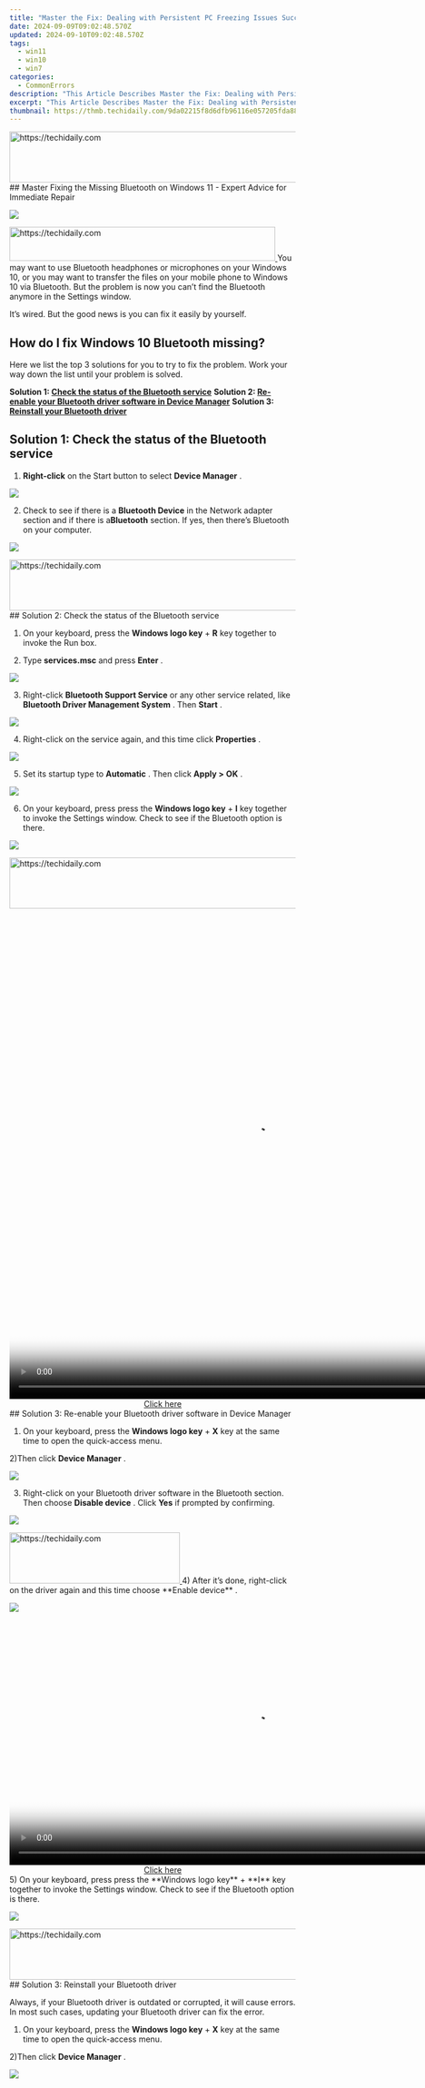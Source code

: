```yaml
---
title: "Master the Fix: Dealing with Persistent PC Freezing Issues Successfully"
date: 2024-09-09T09:02:48.570Z
updated: 2024-09-10T09:02:48.570Z
tags:
  - win11
  - win10
  - win7
categories:
  - CommonErrors
description: "This Article Describes Master the Fix: Dealing with Persistent PC Freezing Issues Successfully"
excerpt: "This Article Describes Master the Fix: Dealing with Persistent PC Freezing Issues Successfully"
thumbnail: https://thmb.techidaily.com/9da02215f8d6dfb96116e057205fda88318f3946fc84dd604ea06497c2a68e23.jpg
---
```


<!-- affiliate ads begin -->
<a href="https://appsumo.8odi.net/c/5597632/2118304/7443" target="_top" id="2118304">
  <img src="//a.impactradius-go.com/display-ad/7443-2118304" border="0" alt="https://techidaily.com" width="600" height="90"/>
</a>
<img height="0" width="0" src="https://appsumo.8odi.net/i/5597632/2118304/7443" style="position:absolute;visibility:hidden;" border="0" />
<!-- affiliate ads end -->
## Master Fixing the Missing Bluetooth on Windows 11 - Expert Advice for Immediate Repair

![](https://images.drivereasy.com/wp-content/uploads/2017/12/img_5a45ea7b9f877.png)

<!-- affiliate ads begin -->
<a href="https://aligracehair.sjv.io/c/5597632/2135360/19272" target="_top" id="2135360">
  <img src="//a.impactradius-go.com/display-ad/19272-2135360" border="0" alt="https://techidaily.com" width="468" height="60"/>
</a>
<img height="0" width="0" src="https://aligracehair.sjv.io/i/5597632/2135360/19272" style="position:absolute;visibility:hidden;" border="0" />
<!-- affiliate ads end -->
 You may want to use Bluetooth headphones or microphones on your Windows 10, or you may want to transfer the files on your mobile phone to Windows 10 via Bluetooth. But the problem is now you can’t find the Bluetooth anymore in the Settings window.

 It’s wired. But the good news is you can fix it easily by yourself.

## How do I fix Windows 10 Bluetooth missing?

 Here we list the top 3 solutions for you to try to fix the problem. Work your way down the list until your problem is solved.

 **Solution 1: [Check the status of the Bluetooth service](#solution1)**
 **Solution 2: [Re-enable your Bluetooth driver software in Device Manager](#solution2)**
 **Solution 3: [Reinstall your Bluetooth driver](#solution3)**

## Solution 1: Check the status of the Bluetooth service

 1) **Right-click**   on the Start button to select **Device Manager** .

![](https://images.drivereasy.com/wp-content/uploads/2017/12/img_5a378ffe36ec8.png)

 2) Check to see if there is a **Bluetooth Device**  in the Network adapter section and if there is a**Bluetooth**   section. If yes, then there’s Bluetooth on your computer.

![](https://images.drivereasy.com/wp-content/uploads/2017/12/img_5a3790832d407.jpg)

<!-- affiliate ads begin -->
<a href="https://unicoeye.pxf.io/c/5597632/2134236/18498" target="_top" id="2134236">
  <img src="//a.impactradius-go.com/display-ad/18498-2134236" border="0" alt="https://techidaily.com" width="728" height="90"/>
</a>
<img height="0" width="0" src="https://unicoeye.pxf.io/i/5597632/2134236/18498" style="position:absolute;visibility:hidden;" border="0" />
<!-- affiliate ads end -->
## Solution 2: Check the status of the Bluetooth service

 1) On your keyboard, press the **Windows logo key**   + **R**   key together to invoke the Run box.

 2) Type **services.msc**   and press **Enter** .

![](https://images.drivereasy.com/wp-content/uploads/2017/11/img_5a0a686110efd.png)

 3) Right-click **Bluetooth Support Service**   or any other service related, like **Bluetooth Driver Management System** . Then **Start** .

![](https://images.drivereasy.com/wp-content/uploads/2017/06/3-9.png)

 4) Right-click on the service again, and this time click **Properties** .

![](https://images.drivereasy.com/wp-content/uploads/2017/06/4-8.png)

 5) Set its startup type to **Automatic** . Then click **Apply >** **OK** .

![](https://images.drivereasy.com/wp-content/uploads/2017/11/img_5a0a69b549cd2.png)

 6) On your keyboard, press press the **Windows logo key**   + **I**   key together to invoke the Settings window. Check to see if the Bluetooth option is there.

![](https://images.drivereasy.com/wp-content/uploads/2017/12/img_5a3787eeafdcc.jpg)

<!-- affiliate ads begin -->
<a href="https://unicoeye.pxf.io/c/5597632/2134242/18498" target="_top" id="2134242">
  <img src="//a.impactradius-go.com/display-ad/18498-2134242" border="0" alt="https://techidaily.com" width="728" height="90"/>
</a>
<img height="0" width="0" src="https://unicoeye.pxf.io/i/5597632/2134242/18498" style="position:absolute;visibility:hidden;" border="0" />
<!-- affiliate ads end -->
<!-- affiliate ads begin -->
<span id="1834906">
					<video width="864" height="864" style="cursor:pointer"
           poster="//a.impactradius-go.com/display-clicktoplayimage/1834906.png"
           onclick="if(!this.playClicked){this.play();this.setAttribute('controls',true);this.playClicked=true;}">
	   <source src="//a.impactradius-go.com/display-ad/16836-1834906">
	   <img src="//a.impactradius-go.com/display-clicktoplayimage/1834906.png" style="border: none; height: 100%; width: 100%; object-fit: contain">
	</video>
	<div style="width:540px;text-align:center"><a href="javascript:window.open(decodeURIComponent('https%3A%2F%2F25home.pxf.io%2Fc%2F5597632%2F1834906%2F16836'), '_blank');void(0);">Click here</a></div>
</span>
<img height="0" width="0" src="https://imp.pxf.io/i/5597632/1834906/16836" style="position:absolute;visibility:hidden;" border="0" />
<!-- affiliate ads end -->
## Solution 3: Re-enable your Bluetooth driver software in Device Manager

 1) On your keyboard, press the **Windows logo key**  + **X**   key at the same time to open the quick-access menu.

 2)Then click **Device Manager** .

![](https://images.drivereasy.com/wp-content/uploads/2017/06/2-10.png)

 3) Right-click on your Bluetooth driver software in the Bluetooth section. Then choose **Disable device** . Click **Yes**   if prompted by confirming.

![](https://images.drivereasy.com/wp-content/uploads/2017/06/6-7.png)

<!-- affiliate ads begin -->
<a href="https://wigfever.sjv.io/c/5597632/2005196/22899" target="_top" id="2005196">
  <img src="//a.impactradius-go.com/display-ad/22899-2005196" border="0" alt="https://techidaily.com" width="300" height="90"/>
</a>
<img height="0" width="0" src="https://wigfever.sjv.io/i/5597632/2005196/22899" style="position:absolute;visibility:hidden;" border="0" />
<!-- affiliate ads end -->
 4) After it’s done, right-click on the driver again and this time choose **Enable device** .

![](https://images.drivereasy.com/wp-content/uploads/2017/06/7-4.png)

<!-- affiliate ads begin -->
<span id="1424531">
					<video width="864" height="NaN" style="cursor:pointer"
           poster="//a.impactradius-go.com/display-clicktoplayimage/1424531.png"
           onclick="if(!this.playClicked){this.play();this.setAttribute('controls',true);this.playClicked=true;}">
	   <source src="//a.impactradius-go.com/display-ad/16446-1424531">
	   <img src="//a.impactradius-go.com/display-clicktoplayimage/1424531.png" style="border: none; height: 100%; width: 100%; object-fit: contain">
	</video>
	<div style="width:540px;text-align:center"><a href="javascript:window.open(decodeURIComponent('https%3A%2F%2Flaganoo.pxf.io%2Fc%2F5597632%2F1424531%2F16446'), '_blank');void(0);">Click here</a></div>
</span>
<img height="0" width="0" src="https://imp.pxf.io/i/5597632/1424531/16446" style="position:absolute;visibility:hidden;" border="0" />
<!-- affiliate ads end -->
 5) On your keyboard, press press the **Windows logo key**   + **I**   key together to invoke the Settings window. Check to see if the Bluetooth option is there.

![](https://images.drivereasy.com/wp-content/uploads/2017/12/img_5a3787eeafdcc.jpg)

<!-- affiliate ads begin -->
<a href="https://appsumo.8odi.net/c/5597632/2118321/7443" target="_top" id="2118321">
  <img src="//a.impactradius-go.com/display-ad/7443-2118321" border="0" alt="https://techidaily.com" width="600" height="90"/>
</a>
<img height="0" width="0" src="https://appsumo.8odi.net/i/5597632/2118321/7443" style="position:absolute;visibility:hidden;" border="0" />
<!-- affiliate ads end -->
## Solution 3: Reinstall your Bluetooth driver

 Always, if your Bluetooth driver is outdated or corrupted, it will cause errors. In most such cases, updating your Bluetooth driver can fix the error.

 1) On your keyboard, press the **Windows logo key**  + **X**   key at the same time to open the quick-access menu.

 2)Then click **Device Manager** .

![](https://images.drivereasy.com/wp-content/uploads/2017/06/2-10.png)

<!-- affiliate ads begin -->
<span id="1793213">
					<video width="864" height="1296" style="cursor:pointer"
           poster="//a.impactradius-go.com/display-clicktoplayimage/1793213.png"
           onclick="if(!this.playClicked){this.play();this.setAttribute('controls',true);this.playClicked=true;}">
	   <source src="//a.impactradius-go.com/display-ad/19135-1793213">
	   <img src="//a.impactradius-go.com/display-clicktoplayimage/1793213.png" style="border: none; height: 100%; width: 100%; object-fit: contain">
	</video>
	<div style="width:540px;text-align:center"><a href="javascript:window.open(decodeURIComponent('https%3A%2F%2Ftinyland.pxf.io%2Fc%2F5597632%2F1793213%2F19135'), '_blank');void(0);">Click here</a></div>
</span>
<img height="0" width="0" src="https://imp.pxf.io/i/5597632/1793213/19135" style="position:absolute;visibility:hidden;" border="0" />
<!-- affiliate ads end -->
 3) Right-click on your Bluetooth driver to choose **Uninstall device** .

![](https://images.drivereasy.com/wp-content/uploads/2017/06/8-2.png)

<!-- affiliate ads begin -->
<span id="1983446">
					<video width="576" height="240" style="cursor:pointer"
           poster="//a.impactradius-go.com/display-clicktoplayimage/1983446.png"
           onclick="if(!this.playClicked){this.play();this.setAttribute('controls',true);this.playClicked=true;}">
	   <source src="//a.impactradius-go.com/display-ad/22993-1983446">
	   <img src="//a.impactradius-go.com/display-clicktoplayimage/1983446.png" style="border: none; height: 100%; width: 100%; object-fit: contain">
	</video>
	<div style="width:360px;text-align:center"><a href="javascript:window.open(decodeURIComponent('https%3A%2F%2Fhomestyler.sjv.io%2Fc%2F5597632%2F1983446%2F22993'), '_blank');void(0);">Click here</a></div>
</span>
<img height="0" width="0" src="https://imp.pxf.io/i/5597632/1983446/22993" style="position:absolute;visibility:hidden;" border="0" />
<!-- affiliate ads end -->
 4) Go to your computer manufacturer’s website or your Bluetooth adapter manufacturer’s website, like **Intel** , to download the latest Bluetooth driver for your device. Then install the downloaded driver on your computer.

 Alternatively, you can use a driver tool to help you. We highly recommend you use **[Driver Easy](https://tools.techidaily.com/drivereasy/download/)**  to  automatically recognize your system and find the correct drivers for you. With its help, you can say goodbye to driver headaches and delays forever.

 You don’t need to know exactly what system your computer is running, you don’t need to risk downloading and installing the wrong driver, and you don’t need to worry about making a mistake when installing.

 4-1) **[Download](https://tools.techidaily.com/drivereasy/download/)**   and install Driver Easy. Then run it on your Windows.

 4-2) Click **Scan Now** . All driver problems of your computer would be detected in less than 1 minute. Your Bluetooth driver is no exception.

![](https://images.drivereasy.com/wp-content/uploads/2017/11/img_5a094b138e5e9.jpg)

<!-- affiliate ads begin -->
<a href="https://aligracehair.sjv.io/c/5597632/2135418/19272" target="_top" id="2135418">
  <img src="//a.impactradius-go.com/display-ad/19272-2135418" border="0" alt="https://techidaily.com" width="468" height="60"/>
</a>
<img height="0" width="0" src="https://aligracehair.sjv.io/i/5597632/2135418/19272" style="position:absolute;visibility:hidden;" border="0" />
<!-- affiliate ads end -->
 4-3) If you try the Free version, click **Update**  next to your flagged Bluetooth driver to automatically download and install the correct version of this driver.

 Or if you use the Pro version, click **Update All**  to automatically download and install the correct version of **_all_** the drivers that are missing or out of date on your system. (You get full support and a 30-day money back guarantee for the Pro version)

![](https://images.drivereasy.com/wp-content/uploads/2017/11/img_5a0a88694aef6.jpg)

**The Pro version of Driver Easy** comes with full technical support.  
 If you need assistance, please contact **Driver Easy’s support team** at **[support@drivereasy.com](https://bellelily.pxf.io/m5azgm) .**

 5) On your keyboard, press press the **Windows logo key**   + **I**   key together to invoke the Settings window. Check to see if the Bluetooth option is there.

![](https://images.drivereasy.com/wp-content/uploads/2017/12/img_5a3787eeafdcc.jpg)

 Hopefully, you find this article helpful. If you have any questions, ideas or suggestions, feel free to leave a comment below.

* [Bluetooth](https://store.drivereasy.com/order/cart.php?PRODS=4731822&QTY=1&AFFILIATE=108875)
* [Windows 10](https://tools.techidaily.com/drivereasy/download/)

<ins class="adsbygoogle"
     style="display:block"
     data-ad-format="autorelaxed"
     data-ad-client="ca-pub-7571918770474297"
     data-ad-slot="1223367746"></ins>



<ins class="adsbygoogle"
     style="display:block"
     data-ad-client="ca-pub-7571918770474297"
     data-ad-slot="8358498916"
     data-ad-format="auto"
     data-full-width-responsive="true"></ins>

<span class="atpl-alsoreadstyle">Also read:</span>
<div><ul>
<li><a href="https://video-screen-grab.techidaily.com/new-integrating-obs-in-daily-skype-monitoring/"><u>[New] Integrating OBS in Daily Skype Monitoring</u></a></li>
<li><a href="https://screen-video-capture.techidaily.com/updated-2024-approved-capture-and-share-the-art-of-using-zooms-snaps/"><u>[Updated] 2024 Approved Capture & Share The Art of Using Zoom's Snaps</u></a></li>
<li><a href="https://youtube-docs.techidaily.com/ed-balancing-consistency-and-quality-a-key-to-increasing-youtube-viewership-for-2024/"><u>[Updated] Balancing Consistency & Quality A Key to Increasing YouTube Viewership for 2024</u></a></li>
<li><a href="https://video-capture.techidaily.com/updated-enhance-gameplay-the-ultimate-guide-to-using-steams-switch-controller-for-2024/"><u>[Updated] Enhance Gameplay The Ultimate Guide to Using Steam's Switch Controller for 2024</u></a></li>
<li><a href="https://on-screen-recording.techidaily.com/updated-essential-tips-for-successful-home-based-podcasts-for-2024/"><u>[Updated] Essential Tips for Successful Home-Based Podcasts for 2024</u></a></li>
<li><a href="https://extra-support.techidaily.com/updated-leveraging-cg-central-luts-for-cinematic-color-enhancement/"><u>[Updated] Leveraging CG Central LUTs for Cinematic Color Enhancement</u></a></li>
<li><a href="https://extra-approaches.techidaily.com/updated-pro-level-insights-into-win11-enhancements/"><u>[Updated] Pro-Level Insights Into Win11 Enhancements</u></a></li>
<li><a href="https://extra-support.techidaily.com/updated-simply-spearheading-your-start-in-every-device-you-use/"><u>[Updated] Simply Spearheading Your Start, in Every Device You Use</u></a></li>
<li><a href="https://facebook-videos.techidaily.com/become-a-broadcast-pro-screen-sharing-101-for-facebookers/"><u>Become a Broadcast Pro Screen Sharing 101 for Facebookers</u></a></li>
<li><a href="https://windows11.techidaily.com/bless-your-pc-god-mode-enhancements/"><u>Bless Your PC: God Mode Enhancements</u></a></li>
<li><a href="https://common-error.techidaily.com/call-of-duty-ww2-error-code-4220-a-step-by-step-repair-guide/"><u>Call of Duty WW2 Error Code 4220 - A Step-by-Step Repair Guide</u></a></li>
<li><a href="https://common-error.techidaily.com/diy-repair-how-to-reconnect-your-media-device-in-windows-efficiently/"><u>DIY Repair: How to Reconnect Your Media Device in Windows Efficiently</u></a></li>
<li><a href="https://common-error.techidaily.com/eliminate-the-annoying-not-detected-warning-on-your-usb-devices/"><u>Eliminate the Annoying 'Not Detected' Warning on Your USB Devices</u></a></li>
<li><a href="https://common-error.techidaily.com/expert-advice-for-resolving-the-dreaded-error-code-0xa00f4292-on-windows-based-cameras/"><u>Expert Advice for Resolving the Dreaded Error Code 0xA00F4292 on Windows-Based Cameras</u></a></li>
<li><a href="https://common-error.techidaily.com/expert-tips-for-diagnosing-and-fixing-continuous-computer-freezes/"><u>Expert Tips for Diagnosing and Fixing Continuous Computer Freezes</u></a></li>
<li><a href="https://common-error.techidaily.com/expert-tips-on-handling-loadlibrary-error-message-the-parameter-is-incorrect-causes-and-fixes-for-error-87/"><u>Expert Tips on Handling LoadLibrary Error Message: The Parameter Is Incorrect, Causes, and Fixes for Error 87</u></a></li>
<li><a href="https://some-knowledge.techidaily.com/filmmakers-toolkit-masterful-avi-to-gif-conversion-via-filmora-windowsmacos-for-2024/"><u>Filmmaker’s Toolkit Masterful AVI to GIF Conversion via Filmora (Windows/macOS) for 2024</u></a></li>
<li><a href="https://common-error.techidaily.com/fix-guide-eliminate-the-error-of-missing-d3dx939dll-file-on-your-computer/"><u>Fix Guide: Eliminate the Error of Missing D3DX9_39.dll File on Your Computer</u></a></li>
<li><a href="https://common-error.techidaily.com/fixes-for-disappeared-desktop-icon-problems-in-windows-11-users/"><u>Fixes for Disappeared Desktop Icon Problems in Windows 11 Users</u></a></li>
<li><a href="https://common-error.techidaily.com/fixing-the-vcruntime140dll-missing-file-issue-complete-solution/"><u>Fixing the VCRUNTIME140.dll Missing File Issue - Complete Solution</u></a></li>
<li><a href="https://win-solutions.techidaily.com/from-zero-to-hero-achieving-perpetual-prosperity-in-the-world-of-like-a-dragon-for-windows-gamers/"><u>From Zero to Hero: Achieving Perpetual Prosperity in the World of 'Like a Dragon' For Windows Gamers</u></a></li>
<li><a href="https://techidaily.com/how-to-factory-reset-poco-m6-pro-4g-without-losing-data-drfone-by-drfone-reset-android-reset-android/"><u>How to Factory Reset Poco M6 Pro 4G without Losing Data | Dr.fone</u></a></li>
<li><a href="https://common-error.techidaily.com/how-to-fix-a-nonfunctional-dell-usb-port-ultimate-troubleshooting-guide/"><u>How to Fix a Nonfunctional Dell USB Port: Ultimate Troubleshooting Guide</u></a></li>
<li><a href="https://common-error.techidaily.com/how-to-stop-erratic-screen-behavior-in-windows-11-a-comprehensive-guide/"><u>How to Stop Erratic Screen Behavior in Windows 11: A Comprehensive Guide</u></a></li>
<li><a href="https://common-error.techidaily.com/how-to-troubleshoot-a-frozen-hdd-in-windows-11-expert-tips-for-disk-health-restoration/"><u>How to Troubleshoot a Frozen HDD in Windows 11: Expert Tips for Disk Health Restoration</u></a></li>
<li><a href="https://screen-mirror.techidaily.com/in-2024-overview-of-the-best-tecno-camon-20-premier-5g-screen-mirroring-app-drfone-by-drfone-android/"><u>In 2024, Overview of the Best Tecno Camon 20 Premier 5G Screen Mirroring App | Dr.fone</u></a></li>
<li><a href="https://win-amazing.techidaily.com/install-amd-rx-6800-drivers-on-windows-complete-tutorial-windows-111087-support/"><u>Install AMD RX 6800 Drivers on Windows: Complete Tutorial (Windows 11/10/8/7 Support)</u></a></li>
<li><a href="https://common-error.techidaily.com/keyboard-woes-repairing-damaged-up-down-left-and-right-arrow-keys/"><u>Keyboard Woes: Repairing Damaged Up, Down, Left and Right Arrow Keys</u></a></li>
<li><a href="https://common-error.techidaily.com/master-the-art-of-fixing-windows-11s-troublesome-bluetooth-a-2024-guide/"><u>Master the Art of Fixing Windows 11'S Troublesome Bluetooth: A 2024 Guide</u></a></li>
<li><a href="https://sound-tweaking.techidaily.com/new-in-2024-leading-video-chat-services-a-ranked-guide-to-alternative-omegle-options/"><u>New In 2024, Leading Video Chat Services A Ranked Guide to Alternative Omegle Options</u></a></li>
<li><a href="https://common-error.techidaily.com/optimizing-your-wow-connection-tips-to-overcome-lag-issues-easily/"><u>Optimizing Your WoW Connection: Tips to Overcome Lag Issues Easily</u></a></li>
<li><a href="https://common-error.techidaily.com/resolved-issue-with-generating-directx-graphics-device-in-your-project/"><u>Resolved: Issue with Generating DirectX Graphics Device in Your Project</u></a></li>
<li><a href="https://common-error.techidaily.com/resolving-the-0x800705b4-fault-during-windows-10-updates-a-complete-fix-guide/"><u>Resolving the 0X800705b4 Fault During Windows 10 Updates - A Complete Fix Guide</u></a></li>
<li><a href="https://common-error.techidaily.com/1723202774508-resolving-unregistered-class-errors-on-your-windows-10-pc-solutions-inside/"><u>Resolving Unregistered Class Errors on Your Windows 10 PC - Solutions Inside</u></a></li>
<li><a href="https://common-error.techidaily.com/say-goodbye-a-comprehensive-guide-on-fixing-recurring-usb-recognition-issues/"><u>Say Goodbye: A Comprehensive Guide on Fixing Recurring USB Recognition Issues</u></a></li>
<li><a href="https://facebook.techidaily.com/securing-profile-becoming-a-safe-indicator-on-fb/"><u>Securing Profile: Becoming a Safe Indicator on FB</u></a></li>
<li><a href="https://common-error.techidaily.com/solving-the-mystery-resolve-unknown-usb-device-errors-on-windows-11/"><u>Solving the Mystery: Resolve 'Unknown USB Device' Errors on Windows 11</u></a></li>
<li><a href="https://common-error.techidaily.com/speeding-up-your-computer-simple-cleanup-techniques-for-better-speed/"><u>Speeding Up Your Computer: Simple Cleanup Techniques for Better Speed</u></a></li>
<li><a href="https://common-error.techidaily.com/step-by-step-guide-to-lowering-wudfhost-cpu-usage-in-windows-ebuilds/"><u>Step-by-Step Guide to Lowering WUDFHost CPU Usage in Windows Ebuilds</u></a></li>
<li><a href="https://tech-haven.techidaily.com/step-by-step-installation-of-auto-gpt-software-on-your-ubuntu-system/"><u>Step-by-Step Installation of Auto-GPT Software on Your Ubuntu System</u></a></li>
<li><a href="https://common-error.techidaily.com/step-by-step-troubleshooting-when-your-steam-store-doesnt-open/"><u>Step-by-Step Troubleshooting: When Your Steam Store Doesn’t Open</u></a></li>
<li><a href="https://common-error.techidaily.com/step-by-step-tutorial-activating-your-bluetooth-device-on-windows-11-and-windows-10/"><u>Step-by-Step Tutorial: Activating Your Bluetooth Device on Windows 11 and Windows 10</u></a></li>
<li><a href="https://common-error.techidaily.com/successfully-addressing-the-issues-of-windows-10s-april-2019-update-failure/"><u>Successfully Addressing the Issues of Windows 10'S April 2019 Update Failure</u></a></li>
<li><a href="https://youtube-clips.techidaily.com/swiftly-swap-songs-in-your-youtube-collection/"><u>Swiftly Swap Songs in Your YouTube Collection</u></a></li>
<li><a href="https://common-error.techidaily.com/the-simple-fix-for-your-apex-legends-anti-cheat-alert/"><u>The Simple Fix for Your Apex Legends Anti-Cheat Alert</u></a></li>
<li><a href="https://common-error.techidaily.com/troubleshooting-and-solution-for-undetected-usb-equipment-descriptor-request-fault-resolved/"><u>Troubleshooting and Solution for Undetected USB Equipment – Descriptor Request Fault Resolved</u></a></li>
<li><a href="https://common-error.techidaily.com/troubleshooting-common-issues-with-remote-procedure-calls-solutions-inside/"><u>Troubleshooting Common Issues with Remote Procedure Calls – Solutions Inside</u></a></li>
<li><a href="https://common-error.techidaily.com/troubleshooting-step-by-step-guide-for-fixing-error-1603-during-software-installation/"><u>Troubleshooting Step-by-Step Guide for Fixing Error 1603 During Software Installation</u></a></li>
<li><a href="https://common-error.techidaily.com/troubleshooting-tips-overcoming-common-battleye-service-installation-errors/"><u>Troubleshooting Tips: Overcoming Common BattlEye Service Installation Errors</u></a></li>
<li><a href="https://common-error.techidaily.com/troubleshooting-tips-what-to-do-when-applicationexe-fails-to-run/"><u>Troubleshooting Tips: What To Do When Application.exe Fails to Run</u></a></li>
<li><a href="https://common-error.techidaily.com/1723206835231-ultimate-troubleshooter-for-computers-unable-to-shutdown-windows-10-fixed/"><u>Ultimate Troubleshooter for Computers Unable to Shutdown Windows 10 - FIXED!</u></a></li>
<li><a href="https://tech-haven.techidaily.com/unlocking-pdf-access-4-methods-for-enabling-chatgpt-to-read-files/"><u>Unlocking PDF Access: 4 Methods for Enabling ChatGPT to Read Files</u></a></li>
<li><a href="https://fox-hovers.techidaily.com/unveiling-the-xs-100i-action-camera-revolutionized-for-2024/"><u>Unveiling the XS 100I - Action Camera Revolutionized for 2024</u></a></li>
<li><a href="https://twitter-videos.techidaily.com/vidvault-prodigies-mastering-the-download-of-tweeted-videos/"><u>VidVault Prodigies Mastering the Download of Tweeted Videos</u></a></li>
<li><a href="https://printer-issues.techidaily.com/win-10-upgrade-print-says-no/"><u>Win 10 Upgrade - Print Says No</u></a></li>
<li><a href="https://common-error.techidaily.com/windows-11-file-explorer-made-simple-essential-assistance-and-guidance/"><u>Windows 11 File Explorer Made Simple: Essential Assistance and Guidance</u></a></li>
<li><a href="https://common-error.techidaily.com/windows-11-user-reports-curse-of-the-invisible-mouse-pointer-and-how-to-fix-it/"><u>Windows 11 User Reports: Curse of the Invisible Mouse Pointer and How to Fix It</u></a></li>
<li><a href="https://youtube-videos.techidaily.com/your-ultimate-guide-to-profit-from-youtube-videos-2e-2024/"><u>Your Ultimate Guide to Profit From Youtube Videos (2E 2024)</u></a></li>
</ul></div>
